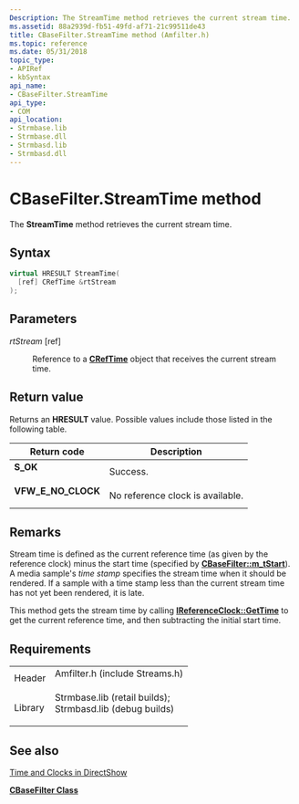 ```yaml
---
Description: The StreamTime method retrieves the current stream time.
ms.assetid: 88a2939d-fb51-49fd-af71-21c99511de43
title: CBaseFilter.StreamTime method (Amfilter.h)
ms.topic: reference
ms.date: 05/31/2018
topic_type: 
- APIRef
- kbSyntax
api_name: 
- CBaseFilter.StreamTime
api_type: 
- COM
api_location: 
- Strmbase.lib
- Strmbase.dll
- Strmbasd.lib
- Strmbasd.dll
---
```


# CBaseFilter.StreamTime method

The **StreamTime** method retrieves the current stream time.

## Syntax


```C++
virtual HRESULT StreamTime(
  [ref] CRefTime &rtStream
);
```



## Parameters

<dl> <dt>

*rtStream* \[ref\]
</dt> <dd>

Reference to a [**CRefTime**](creftime.md) object that receives the current stream time.

</dd> </dl>

## Return value

Returns an **HRESULT** value. Possible values include those listed in the following table.



| Return code                                                                                      | Description                                 |
|--------------------------------------------------------------------------------------------------|---------------------------------------------|
| <dl> <dt>**S\_OK**</dt> </dl>             | Success.<br/>                         |
| <dl> <dt>**VFW\_E\_NO\_CLOCK**</dt> </dl> | No reference clock is available.<br/> |



 

## Remarks

Stream time is defined as the current reference time (as given by the reference clock) minus the start time (specified by [**CBaseFilter::m\_tStart**](cbasefilter-m-tstart.md)). A media sample's *time stamp* specifies the stream time when it should be rendered. If a sample with a time stamp less than the current stream time has not yet been rendered, it is late.

This method gets the stream time by calling [**IReferenceClock::GetTime**](/windows/desktop/api/Strmif/nf-strmif-ireferenceclock-gettime) to get the current reference time, and then subtracting the initial start time.

## Requirements



|                    |                                                                                                                                                                                            |
|--------------------|--------------------------------------------------------------------------------------------------------------------------------------------------------------------------------------------|
| Header<br/>  | <dl> <dt>Amfilter.h (include Streams.h)</dt> </dl>                                                                                  |
| Library<br/> | <dl> <dt>Strmbase.lib (retail builds); </dt> <dt>Strmbasd.lib (debug builds)</dt> </dl> |



## See also

<dl> <dt>

[Time and Clocks in DirectShow](time-and-clocks-in-directshow.md)
</dt> <dt>

[**CBaseFilter Class**](cbasefilter.md)
</dt> </dl>

 

 




